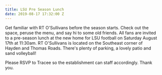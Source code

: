 ```yaml
---
title: LSU Pre Season Lunch
date: 2019-08-17 17:32:00 Z
---
```


Get familiar with RT O'Sullivans before the season starts. Check out the space, peruse the menu, and say hi to some old friends. All fans are invited to a pre-season lunch at the new home for LSU football on Saturday August 17th at 11:30am. RT O'Sullivans is located on the Southeast corner of Hayden and Thomas Roads. There's plenty of parking, a lovely patio and sand volleyball!
 
Please RSVP to Tracee so the establishment can staff accordingly. Thank you.